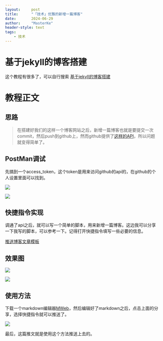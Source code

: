 ```yaml
---
layout:     post
title:      "「技术」优雅的新增一篇博客"
date:       2024-06-29
author:     "MasterKe"
header-style: text
tags:
    - 技术
---
```


# 基于jekyll的博客搭建

这个教程有很多了，可以自行搜索
[基于jekyll的博客搭建](https://www.bing.com/search?q=%E5%9F%BA%E4%BA%8Ejekyll%E7%9A%84%E5%8D%9A%E5%AE%A2%E6%90%AD%E5%BB%BAs)

# 教程正文

## 思路

> 在搭建好我们的这样一个博客网站之后，新增一篇博客也就是要提交一次commit，然后push到github上，然而github提供了[这样的API](https://docs.github.com/en/rest/repos/contents?apiVersion=2022-11-28)，所以问题就变得简单了。

## PostMan调试

先搞到一个access_token，这个token是用来访问github的api的，在github的个人设置里面可以找到。

![](https://cdn.jsdelivr.net/gh/MasterKeee/picture/20240629225205.png)

![](https://cdn.jsdelivr.net/gh/MasterKeee/picture/20240629230558.png)

## 快捷指令实现

调通了api之后，就可以写一个简单的脚本，用来新增一篇博客。这边我可以分享一下我写的脚本，可以参考一下。记得打开快捷指令填写一些必要的信息。

[推送博客文章模板](https://www.icloud.com/shortcuts/1fe3e531bd7c4d5ab145810580cae6bb)

## 效果图
![](https://cdn.jsdelivr.net/gh/MasterKeee/picture/dfbf1159f9c015c5c6cac0349404060.png)

![](https://cdn.jsdelivr.net/gh/MasterKeee/picture/afb7f1b7ddce0db86db4b278d2800b5.png)

## 使用方法

下载一个markdown编辑器[MWeb](https://apps.apple.com/cn/app/mweb-markdown-%E5%86%99%E4%BD%9C-%E7%AC%94%E8%AE%B0%E5%92%8C%E5%8F%91%E5%B8%83/id1183407767)，然后编辑好了markdown之后，点击上面的分享，选择快捷指令就可以推送了。

![](https://cdn.jsdelivr.net/gh/MasterKeee/picture/ca8d525416a26667000d44de2a86e7b.jpg)

最后，这篇推文就是使用这个方法推送上去的。